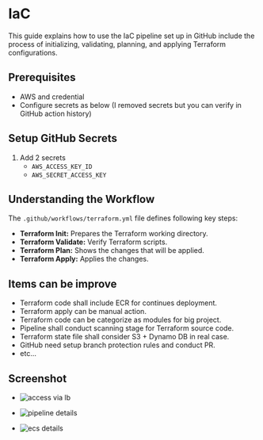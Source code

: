 # IaC

This guide explains how to use the IaC pipeline set up in GitHub include the process of initializing, validating, planning, and applying Terraform configurations.

## Prerequisites

- AWS and credential
- Configure secrets as below (I removed secrets but you can verify in GitHub action history)

## Setup GitHub Secrets

1. Add 2 secrets
   - `AWS_ACCESS_KEY_ID`
   - `AWS_SECRET_ACCESS_KEY`

## Understanding the Workflow

The `.github/workflows/terraform.yml` file defines following key steps:

- **Terraform Init:** Prepares the Terraform working directory.
- **Terraform Validate:**  Verify Terraform scripts.
- **Terraform Plan:** Shows the changes that will be applied.
- **Terraform Apply:** Applies the changes.

## Items can be improve

- Terraform code shall include ECR for continues deployment.
- Terraform apply can be manual action.
- Terraform code can be categorize as modules for big project.
- Pipeline shall conduct scanning stage for Terraform source code.
- Terraform state file shall consider S3 + Dynamo DB in real case.
- GitHub need setup branch protection rules and conduct PR.
- etc...

## Screenshot
- ![access via lb](https://github.com/assessment10/IaC/assets/73170256/51ea168b-7a06-490d-9afa-8127a4462717)

- ![pipeline details](https://github.com/assessment10/IaC/assets/73170256/74f66130-1bc9-4c72-85d5-f0d1ab2bc16c)

- ![ecs details](https://github.com/assessment10/IaC/assets/73170256/ddfd595e-323b-4358-b080-c2179a5f9a72)
